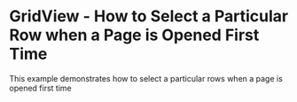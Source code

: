 # GridView - How to Select a Particular Row when a Page is Opened First Time 


<p> This example demonstrates how to select a particular rows when a page is opened first time </p>

<br/>


